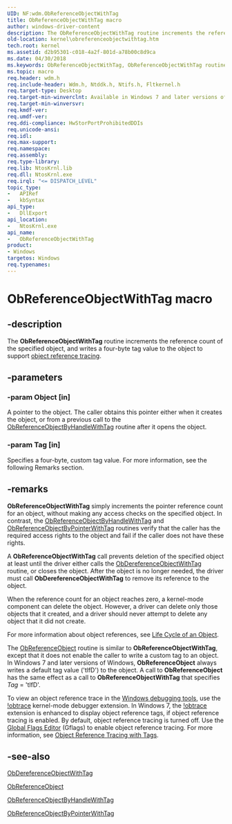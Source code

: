 ```yaml
---
UID: NF:wdm.ObReferenceObjectWithTag
title: ObReferenceObjectWithTag macro
author: windows-driver-content
description: The ObReferenceObjectWithTag routine increments the reference count of the specified object, and writes a four-byte tag value to the object to support object reference tracing.
old-location: kernel\obreferenceobjectwithtag.htm
tech.root: kernel
ms.assetid: d2b95301-c018-4a2f-801d-a78b00c8d9ca
ms.date: 04/30/2018
ms.keywords: ObReferenceObjectWithTag, ObReferenceObjectWithTag routine [Kernel-Mode Driver Architecture], k107_a35c78fa-edf5-4a93-908b-baf16718b095.xml, kernel.obreferenceobjectwithtag, wdm/ObReferenceObjectWithTag
ms.topic: macro
req.header: wdm.h
req.include-header: Wdm.h, Ntddk.h, Ntifs.h, Fltkernel.h
req.target-type: Desktop
req.target-min-winverclnt: Available in Windows 7 and later versions of the Windows operating system.
req.target-min-winversvr: 
req.kmdf-ver: 
req.umdf-ver: 
req.ddi-compliance: HwStorPortProhibitedDDIs
req.unicode-ansi: 
req.idl: 
req.max-support: 
req.namespace: 
req.assembly: 
req.type-library: 
req.lib: NtosKrnl.lib
req.dll: NtosKrnl.exe
req.irql: "<= DISPATCH_LEVEL"
topic_type:
-	APIRef
-	kbSyntax
api_type:
-	DllExport
api_location:
-	NtosKrnl.exe
api_name:
-	ObReferenceObjectWithTag
product:
- Windows
targetos: Windows
req.typenames: 
---
```


# ObReferenceObjectWithTag macro


## -description


The <b>ObReferenceObjectWithTag</b> routine increments the reference count of the specified object, and writes a four-byte tag value to the object to support <a href="https://go.microsoft.com/fwlink/p/?linkid=153590">object reference tracing</a>.


## -parameters




### -param Object [in]

A pointer to the object. The caller obtains this pointer either when it creates the object, or from a previous call to the <a href="https://msdn.microsoft.com/library/windows/hardware/ff558683">ObReferenceObjectByHandleWithTag</a> routine after it opens the object.


### -param Tag [in]

Specifies a four-byte, custom tag value. For more information, see the following Remarks section.


## -remarks



<b>ObReferenceObjectWithTag</b> simply increments the pointer reference count for an object, without making any access checks on the specified object. In contrast, the <a href="https://msdn.microsoft.com/library/windows/hardware/ff558683">ObReferenceObjectByHandleWithTag</a> and <a href="https://msdn.microsoft.com/library/windows/hardware/ff558688">ObReferenceObjectByPointerWithTag</a> routines verify that the caller has the required access rights to the object and fail if the caller does not have these rights.

A <b>ObReferenceObjectWithTag</b> call prevents deletion of the specified object at least until the driver either calls the <a href="https://msdn.microsoft.com/library/windows/hardware/ff557734">ObDereferenceObjectWithTag</a> routine, or closes the object. After the object is no longer needed, the driver must call <b>ObDereferenceObjectWithTag</b> to remove its reference to the object.

When the reference count for an object reaches zero, a kernel-mode component can delete the object. However, a driver can delete only those objects that it created, and a driver should never attempt to delete any object that it did not create.

For more information about object references, see <a href="https://msdn.microsoft.com/library/windows/hardware/ff554294">Life Cycle of an Object</a>.

The <a href="https://msdn.microsoft.com/library/windows/hardware/ff558678">ObReferenceObject</a> routine is similar to <b>ObReferenceObjectWithTag</b>, except that it does not enable the caller to write a custom tag to an object. In Windows 7 and later versions of Windows, <b>ObReferenceObject</b> always writes a default tag value ('tlfD') to the object. A call to <b>ObReferenceObject</b> has the same effect as a call to <b>ObReferenceObjectWithTag</b> that specifies <i>Tag</i> = 'tlfD'.

To view an object reference trace in the <a href="https://go.microsoft.com/fwlink/p/?linkid=153599">Windows debugging tools</a>, use the <a href="https://msdn.microsoft.com/library/windows/hardware/ff564594">!obtrace</a> kernel-mode debugger extension. In Windows 7, the <a href="https://msdn.microsoft.com/library/windows/hardware/ff564594">!obtrace</a> extension is enhanced to display object reference tags, if object reference tracing is enabled. By default, object reference tracing is turned off. Use the <a href="https://go.microsoft.com/fwlink/p/?linkid=153601">Global Flags Editor</a> (Gflags) to enable object reference tracing. For more information, see <a href="https://msdn.microsoft.com/library/windows/hardware/ff558668">Object Reference Tracing with Tags</a>.




## -see-also




<a href="https://msdn.microsoft.com/library/windows/hardware/ff557734">ObDereferenceObjectWithTag</a>



<a href="https://msdn.microsoft.com/library/windows/hardware/ff558678">ObReferenceObject</a>



<a href="https://msdn.microsoft.com/library/windows/hardware/ff558683">ObReferenceObjectByHandleWithTag</a>



<a href="https://msdn.microsoft.com/library/windows/hardware/ff558688">ObReferenceObjectByPointerWithTag</a>
 

 

